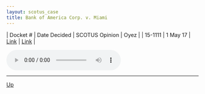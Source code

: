 ```yaml
---
layout: scotus_case
title: Bank of America Corp. v. Miami
---
```


| Docket # | Date Decided | SCOTUS Opinion | Oyez |
| 15-1111 | 1 May 17 | [Link](https://www.supremecourt.gov/opinions/boundvolumes/581BV.pdf#page=253) | [Link](https://www.oyez.org/cases/2016/15-1111) |

<audio controls>
   <source src='./resources/15-1111.mp3' type='audio/mpeg'>
</audio>

<object data='./resources/15-1111.pdf' type='application/pdf'></object>

---

[Up](./README.md)